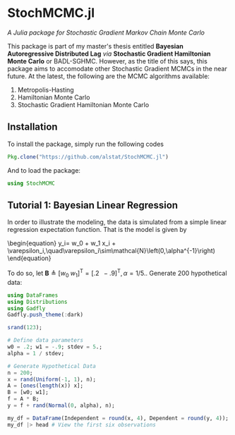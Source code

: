 # StochMCMC.jl
*A Julia package for Stochastic Gradient Markov Chain Monte Carlo*

This package is part of my master's thesis entitled **Bayesian Autoregressive Distributed Lag** *via* **Stochastic Gradient Hamiltonian Monte Carlo** or BADL-SGHMC. However, as the title of this says, this package aims to accomodate other Stochastic Gradient MCMCs in the near future. At the latest, the following are the MCMC algorithms available:

1. Metropolis-Hasting
2. Hamiltonian Monte Carlo
3. Stochastic Gradient Hamiltonian Monte Carlo

## Installation
To install the package, simply run the following codes
```julia
Pkg.clone("https://github.com/alstat/StochMCMC.jl")
```
And to load the package:
```julia
using StochMCMC
```

## Tutorial 1: Bayesian Linear Regression
In order to illustrate the modeling, the data is simulated from a simple linear regression expectation function. That is the model is given by

\begin{equation}
y_i= w_0 + w_1 x_i + \varepsilon_i,\quad\varepsilon_i\sim\mathcal{N}\left(0,\alpha^{-1}\right)
\end{equation}

To do so, let $\mathbf{B}\triangleq[w_0\;w_1]^{\text{T}}=[.2\;\;-.9]^{\text{T}}, \alpha = 1 / 5.$. Generate 200 hypothetical data:

```julia
using DataFrames
using Distributions
using Gadfly
Gadfly.push_theme(:dark)

srand(123);

# Define data parameters
w0 = .2; w1 = -.9; stdev = 5.;
alpha = 1 / stdev;

# Generate Hypothetical Data
n = 200;
x = rand(Uniform(-1, 1), n);
A = [ones(length(x)) x];
B = [w0; w1];
f = A * B;
y = f + rand(Normal(0, alpha), n);

my_df = DataFrame(Independent = round(x, 4), Dependent = round(y, 4));
my_df |> head # View the first six observations
```
